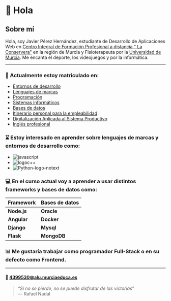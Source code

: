 # 👋 **Hola** # 

## Sobre mí ##

Hola, soy Javier Pérez Hernández, estudiante de Desarrollo de Aplicaciones Web en [Centro Integral de Formación Profesional a distancia " La Conservera"](https://www.ieslosalbares.es/laconservera/) en la región de Murcia
y Fisioterapeuta por la [Universidad de Murcia](https://www.um.es/). Me encanta el deporte, los videojuegos y por la informática.

---

 ### 📗 Actualmente estoy matriculado en:
 - [Entornos de desarrollo](https://ead.murciaeduca.es/course/view.php?id=11658)
 - [Lenguajes de marcas](https://ead.murciaeduca.es/course/view.php?id=11625)
 - [Programación](https://ead.murciaeduca.es/course/view.php?id=11657)
 - [Sistemas informáticos](https://ead.murciaeduca.es/course/view.php?id=11655)
 - [Bases de datos](https://ead.murciaeduca.es/course/view.php?id=11656)
 - [Itinerario personal para la empleabilidad](https://ead.murciaeduca.es/course/view.php?id=12025)
 - [Digitalización Aplicada al Sistema Productivo](https://ead.murciaeduca.es/course/view.php?id=11777)
 - [Inglés profesional](https://ead.murciaeduca.es/course/view.php?id=11502)
 
### ⌛ Estoy interesado en aprender sobre lenguajes de marcas y entornos de desarrollo como:
- ![javascript](https://github.com/user-attachments/assets/02a892aa-51b0-41a9-8e20-58c68453e4d6)
- ![logoc++](https://github.com/user-attachments/assets/f9e1b057-81da-488e-a4b1-00fae62dd404)
- ![Python-logo-notext](https://github.com/user-attachments/assets/113fa77e-4271-45ff-9a9d-aebeb4e4a81a)

 ### 💻 En el curso actual voy a aprender a usar distintos frameworks y bases de datos como:
| **Framework**                 | **Bases de datos**  | 
|-------------------------------|---------------------|
| **Node.js**                   | **Oracle**	      |	  
| **Angular**		        | **Docker**	      |
| **Django**			| **Mysql**           |
| **Flask**			| **MongoDB**         |


### 📊 Me gustaría trabajar como programador Full-Stack o en su defecto como Frontend.
---
#### 📧 **4399530@alu.murciaeduca.es**

> “*Si no se pierde, no se puede disfrutar de las victorias*”  
> — Rafael Nadal
